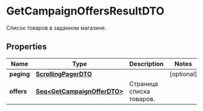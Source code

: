 

# GetCampaignOffersResultDTO

Список товаров в заданном магазине.

## Properties

Name | Type | Description | Notes
------------ | ------------- | ------------- | -------------
**paging** | [**ScrollingPagerDTO**](ScrollingPagerDTO.md) |  |  [optional]
**offers** | [**Seq&lt;GetCampaignOfferDTO&gt;**](GetCampaignOfferDTO.md) | Страница списка товаров. | 



